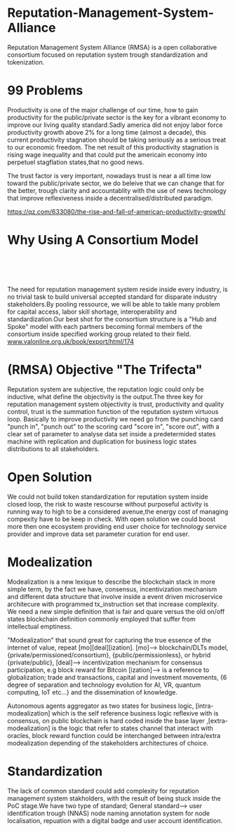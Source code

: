 # Reputation-Management-System-Alliance
Reputation Management System Alliance (RMSA) is a open collaborative consortium focused on reputation system trough standardization and 
tokenization.                                                                                                                              
# 99 Problems                                                                                                                                 
Productivity is one of the major challenge of our time, how to gain productivity for the public/private sector is the key for a vibrant economy to improve our living quality standard.Sadly america did not enjoy labor force productivity growth above 2% for a long time (almost a decade), this current productivity stagnation should be taking seriously as a serious treat to our economic freedom. The net result of this productivity stagnation is rising wage inequality and that could put the americain economy into perpetuel stagflation states,that no good news.                                                                                                               

The trust factor is very important, nowadays trust is near a all time low toward the public/private sector, we do beleive that we can change that for the better, trough clarity and accountablity with the use of news technology that improve reflexiveness inside a decentralised/distributed paradigm.

https://qz.com/633080/the-rise-and-fall-of-american-productivity-growth/
# Why Using A Consortium Model                                                                                                                        
The need for reputation management system reside inside every industry, is no trivial task to build universal accepted standard for disparate industry stakeholders.By pooling ressource, we will be able to takle many problem for capital access, labor skill shortage, interoperability and standardization.Our best shot for the consortium structure is a "Hub and Spoke" model with each partners becoming formal members of the consortium inside specified working group related to their field.
www.valonline.org.uk/book/export/html/174
# (RMSA) Objective "The Trifecta"
Reputation system are subjective, the reputation logic could only be inductive, what define the objectivity is the output.The three key for reputation management system objectivity is trust, productivity and quality control, trust is the summation function of the reputation system virtuous loop. Basically to improve productivity we need go from the punching card "punch in", "punch out" to the scoring card "score in", "score out", with a clear set of parameter to analyse data set inside a predetermided states machine with replication and duplication for business logic states distributions to all stakeholders.  

# Open Solution 
We could not build token standardization for reputation system inside closed loop, the risk to waste rescourse without purposeful activity is running way to high to be a considered avenue,the energy cost of managing compexity have to be keep in check. With open solution we could boost more then one ecosystem providing end user choice for technology service provider and improve data set parameter curation for end user.

# Modealization
Modealization is a new lexique to describe the blockchain stack in more simple term, by the fact we have, consensus, incentivization mechanism and different data structure that involve inside a event driven microservice architecure with programmed tx_instruction set that increase complexity.  We need a new simple definition that is fair and quare versus the old on/off states blockchain definition commonly employed that suffer from intellectual emptiness. 

"Modealization" that sound great for capturing the true essence of the internet of value, repeat [mo][deal][ization].
[mo]--> blockchain/DLTs model, {private/permissioned/consortium}, {public/permissionless}, or hybrid {private/public},
[deal]--> incentivization mechanism for consensus participation, e.g block reward for Bitcoin
[ization]--> is a reference to globalization; trade and transactions, capital and investment movements, {6 degree of separation and technology evolution for AI, VR, quantum computing, IoT etc...} and the dissemination of knowledge. 

Autonomous agents aggregator as two states for business logic, [intra-modealization] which is the self reference business logic reflexive with is consensus, on public blockchain is hard coded inside the base layer ,[extra-modealization] is the logic that refer to states channel that interact with oracles, block reward function could be interchanged between intra/extra modealization depending of the stakeholders architectures of choice. 

# Standardization 
The lack of common standard could add complexity for reputation management system stakholders, with the result of being stuck inside the PoC stage.We have two type of standard;
General standard--> user identification trough (NNAS) node naming annotation system for node localisation, repuation with a digital badge and user account identification. 










